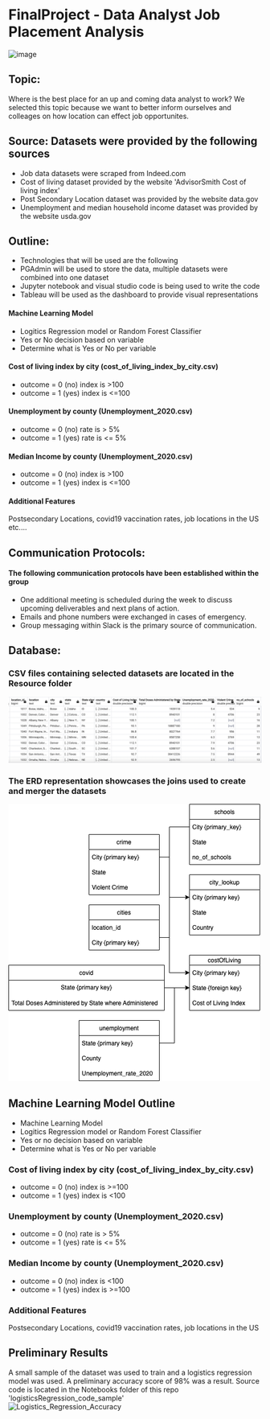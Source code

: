 # FinalProject - Data Analyst Job Placement Analysis
![image](https://user-images.githubusercontent.com/87907584/147476902-32ce9208-6abb-47ef-9dd0-c538478dbf67.png)

## Topic: 
Where is the best place for an up and coming data analyst to work? We selected this topic because we want to better inform ourselves and colleages on how location can effect job opportunites.
## Source: Datasets were provided by the following sources
- Job data datasets were scraped from Indeed.com
- Cost of living dataset provided by the website 'AdvisorSmith Cost of living index'
- Post Secondary Location dataset was provided by the website data.gov
- Unemployment and median household income dataset was provided by the website usda.gov
## Outline:
- Technologies that will be used are the following
- PGAdmin will be used to store the data, multiple datasets were combined into one dataset
- Jupyter notebook and visual studio code is being used to write the code
- Tableau will be used as the dashboard to provide visual representations

#### Machine Learning Model 
- Logitics Regression model or Random Forest Classifier
- Yes or No decision based on variable
- Determine what is Yes or No per variable

#### Cost of living index by city (cost_of_living_index_by_city.csv)
- outcome = 0 (no) index is >100
- outcome = 1 (yes) index is <=100

#### Unemployment by county (Unemployment_2020.csv)
- outcome = 0 (no) rate is > 5%
- outcome = 1 (yes) rate is <= 5%

#### Median Income by county (Unemployment_2020.csv)
- outcome = 0 (no) index is >100
- outcome = 1 (yes) index is <=100

#### Additional Features
Postsecondary Locations, covid19 vaccination rates, job locations in the US etc....

## Communication Protocols:
#### The following communication protocols have been established within the group
-	One additional meeting is scheduled during the week to discuss upcoming deliverables and next plans of action.
-	Emails and phone numbers were exchanged in cases of emergency.
-	Group messaging within Slack is the primary source of communication.

## Database:
### CSV files containing selected datasets are located in the Resource folder<br/>
![Dataset](https://github.com/mrodenberg9055/FinalProject/blob/main/static/images/v-cityView.png)<br />
### The ERD representation showcases the joins used to create and merger the datasets<br />
![Dataset](https://github.com/mrodenberg9055/FinalProject/blob/main/static/images/DataAnalystERD.drawio.png)

## Machine Learning Model Outline
- Machine Learning Model 
- Logitics Regression model or Random Forest Classifier
- Yes or no decision based on variable
- Determine what is Yes or No per variable

### Cost of living index by city (cost_of_living_index_by_city.csv)
- outcome = 0 (no) index is >=100
- outcome = 1 (yes) index is <100

### Unemployment by county (Unemployment_2020.csv)
- outcome = 0 (no) rate is > 5%
- outcome = 1 (yes) rate is <= 5%

### Median Income by county (Unemployment_2020.csv)
- outcome = 0 (no) index is <100
- outcome = 1 (yes) index is >=100

### Additional Features
Postsecondary Locations, covid19 vaccination rates, job locations in the US

## Preliminary Results 
A small sample of the dataset was used to train and a logistics regression model was used.  A preliminary accuracy score of 98% was a result.  Source code is located in the Notebooks folder of this repo 'logisticsRegression_code_sample'<br>
![Logistics_Regression_Accuracy](https://user-images.githubusercontent.com/87907584/147482656-6d36d2e1-f08c-425d-88b2-d2b13490f15f.PNG)
